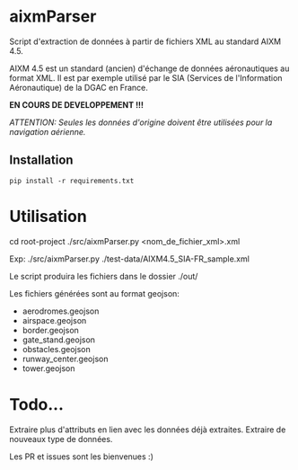# aixmParser

Script d'extraction de données à partir de fichiers XML au standard AIXM 4.5.

AIXM 4.5 est un standard (ancien) d'échange de données aéronautiques au format XML.
Il est par exemple utilisé par le SIA (Services de l'Information Aéronautique) de la DGAC en France.

**EN COURS DE DEVELOPPEMENT !!!**

*ATTENTION: Seules les données d'origine doivent être utilisées pour la navigation aérienne.*


## Installation

```
pip install -r requirements.txt
```

# Utilisation
cd root-project
./src/aixmParser.py <nom_de_fichier_xml>.xml

Exp: ./src/aixmParser.py ./test-data/AIXM4.5_SIA-FR_sample.xml

Le script produira les fichiers dans le dossier ./out/

Les fichiers générées sont au format geojson:
- aerodromes.geojson
- airspace.geojson
- border.geojson
- gate_stand.geojson
- obstacles.geojson
- runway_center.geojson
- tower.geojson

# Todo...

Extraire plus d'attributs en lien avec les données déjà extraites.
Extraire de nouveaux type de données.

Les PR et issues sont les bienvenues :)
